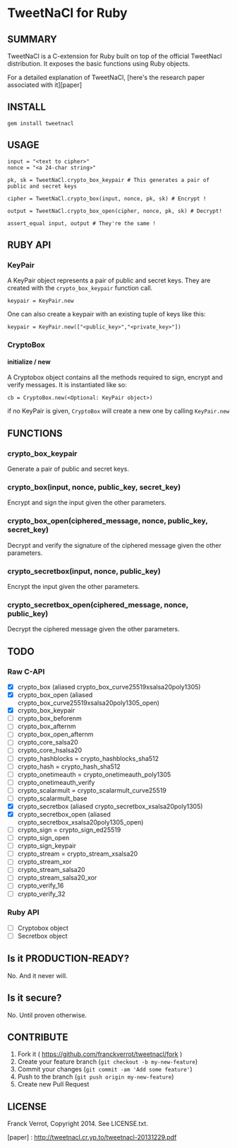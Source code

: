 # TweetNaCl for Ruby

## SUMMARY

TweetNaCl is a C-extension for Ruby built on top of the official TweetNacl
distribution. It exposes the basic functions using Ruby objects.

For a detailed explanation of TweetNaCl, [here's the research paper associated with it][paper]

## INSTALL

    gem install tweetnacl

## USAGE

    input = "<text to cipher>"
    nonce = "<a 24-char string>"

    pk, sk = TweetNaCl.crypto_box_keypair # This generates a pair of public and secret keys

    cipher = TweetNaCl.crypto_box(input, nonce, pk, sk) # Encrypt !

    output = TweetNaCl.crypto_box_open(cipher, nonce, pk, sk) # Decrypt!

    assert_equal input, output # They're the same !

## RUBY API

### KeyPair

A KeyPair object represents a pair of public and secret keys. They are created
with the `crypto_box_keypair` function call.

    keypair = KeyPair.new

One can also create a keypair with an existing tuple of keys like this:

    keypair = KeyPair.new(["<public_key>","<private_key>"])


### CryptoBox

#### initialize / new
A Cryptobox object contains all the methods required to sign, encrypt and verify
messages. It is instantiated like so:

    cb = CryptoBox.new(<Optional: KeyPair object>)

if no KeyPair is given, `CryptoBox` will create a new one by calling `KeyPair.new`

## FUNCTIONS

### crypto_box_keypair

Generate a pair of public and secret keys.

### crypto_box(input, nonce, public_key, secret_key)

Encrypt and sign the input given the other parameters.

### crypto_box_open(ciphered_message, nonce, public_key, secret_key)

Decrypt and verify the signature of the ciphered message given the other parameters.

### crypto_secretbox(input, nonce, public_key)

Encrypt the input given the other parameters.

### crypto_secretbox_open(ciphered_message, nonce, public_key)

Decrypt the ciphered message given the other parameters.


## TODO

### Raw C-API
* [x] crypto_box (aliased crypto_box_curve25519xsalsa20poly1305)
* [x] crypto_box_open (aliased crypto_box_curve25519xsalsa20poly1305_open)
* [x] crypto_box_keypair
* [ ] crypto_box_beforenm
* [ ] crypto_box_afternm
* [ ] crypto_box_open_afternm
* [ ] crypto_core_salsa20
* [ ] crypto_core_hsalsa20
* [ ] crypto_hashblocks = crypto_hashblocks_sha512
* [ ] crypto_hash = crypto_hash_sha512
* [ ] crypto_onetimeauth = crypto_onetimeauth_poly1305
* [ ] crypto_onetimeauth_verify
* [ ] crypto_scalarmult = crypto_scalarmult_curve25519
* [ ] crypto_scalarmult_base
* [x] crypto_secretbox (aliased crypto_secretbox_xsalsa20poly1305)
* [x] crypto_secretbox_open (aliased crypto_secretbox_xsalsa20poly1305_open)
* [ ] crypto_sign = crypto_sign_ed25519
* [ ] crypto_sign_open
* [ ] crypto_sign_keypair
* [ ] crypto_stream = crypto_stream_xsalsa20
* [ ] crypto_stream_xor
* [ ] crypto_stream_salsa20
* [ ] crypto_stream_salsa20_xor
* [ ] crypto_verify_16
* [ ] crypto_verify_32

### Ruby API

* [ ] Cryptobox object
* [ ] Secretbox object

## Is it PRODUCTION-READY?

No. And it never will.

## Is it secure?

No. Until proven otherwise.

## CONTRIBUTE

1. Fork it ( https://github.com/franckverrot/tweetnacl/fork )
2. Create your feature branch (`git checkout -b my-new-feature`)
3. Commit your changes (`git commit -am 'Add some feature'`)
4. Push to the branch (`git push origin my-new-feature`)
5. Create new Pull Request

## LICENSE

Franck Verrot, Copyright 2014. See LICENSE.txt.


[paper] : http://tweetnacl.cr.yp.to/tweetnacl-20131229.pdf
